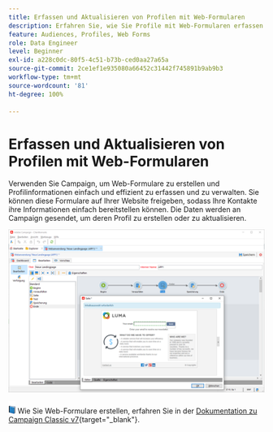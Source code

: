 ```yaml
---
title: Erfassen und Aktualisieren von Profilen mit Web-Formularen
description: Erfahren Sie, wie Sie Profile mit Web-Formularen erfassen und aktualisieren können.
feature: Audiences, Profiles, Web Forms
role: Data Engineer
level: Beginner
exl-id: a228c0dc-80f5-4c51-b73b-ced0aa27a65a
source-git-commit: 2ce1ef1e935080a66452c31442f745891b9ab9b3
workflow-type: tm+mt
source-wordcount: '81'
ht-degree: 100%

---
```


# Erfassen und Aktualisieren von Profilen mit Web-Formularen

Verwenden Sie Campaign, um Web-Formulare zu erstellen und Profilinformationen einfach und effizient zu erfassen und zu verwalten. Sie können diese Formulare auf Ihrer Website freigeben, sodass Ihre Kontakte ihre Informationen einfach bereitstellen können. Die Daten werden an Campaign gesendet, um deren Profil zu erstellen oder zu aktualisieren.

![](assets/web-form-page.png)

![](../assets/do-not-localize/book.png) Wie Sie Web-Formulare erstellen, erfahren Sie in der [Dokumentation zu Campaign Classic v7](https://experienceleague.adobe.com/docs/campaign-classic/using/designing-content/web-forms/about-web-forms.html?lang=de){target="_blank"}.
